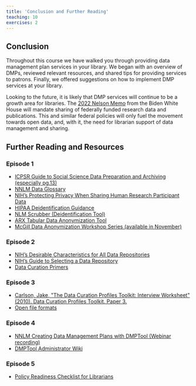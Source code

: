 ```yaml
---
title: 'Conclusion and Further Reading'
teaching: 10
exercises: 2
---
```


## Conclusion

Throughout this course we have walked you through providing data management plan services in your library. We began with an overview of DMPs, reviewed relevant resources, and shared tips for providing services to patrons. Finally, we offered suggestions on how to implement DMP services at your library.

Looking to the future, it is likely that DMP services will continue to be a growth area for libraries. The [2022 Nelson Memo](https://www.whitehouse.gov/wp-content/uploads/2022/08/08-2022-OSTP-Public-access-Memo.pdf) from the Biden White House will mandate sharing of federally funded research data and publications. This and similar federal policies will only fuel the movement towards open data, and, with it, the need for librarian support of data management and sharing.

## Further Reading and Resources

### Episode 1

- [ICPSR Guide to Social Science Data Preparation and Archiving (especially pg.13)](https://drive.google.com/file/d/1ozBW4qBjnqa6E55B8c0rKz8SLniS6GzC/view?usp=sharing)
- [NNLM Data Glossary](https://www.nnlm.gov/guides/data-glossary)
- [NIH’s Protecting Privacy When Sharing Human Research Participant Data](https://grants.nih.gov/grants/guide/notice-files/NOT-OD-22-213.html)
- [HIPAA Deidentification Guidance](https://www.hhs.gov/hipaa/for-professionals/privacy/special-topics/de-identification/index.html#rationale)
- [NLM Scrubber (Deidentification Tool)](https://lhncbc.nlm.nih.gov/scrubber/)
- [ARX Tabular Data Anonymization Tool](https://arx.deidentifier.org/)
- [McGill Data Anonymization Workshop Series (available in November)](https://www.youtube.com/@mcgillu)

### Episode 2

- [NIH’s Desirable Characteristics for All Data Repositories](https://sharing.nih.gov/data-management-and-sharing-policy/sharing-scientific-data/selecting-a-data-repository#desirable-characteristics-for-all-data-repositories)
- [NIH’s Guide to Selecting a Data Repository](https://sharing.nih.gov/data-management-and-sharing-policy/sharing-scientific-data/selecting-a-data-repository)
- [Data Curation Primers](https://datacurationnetwork.org/outputs/data-curation-primers/)

### Episode 3

- [Carlson, Jake, "The Data Curation Profiles Toolkit: Interview Worksheet" (2010). Data Curation Profiles Toolkit. Paper 3.](http://dx.doi.org/10.5703/1288284315652)
- [Open file formats](https://opendatahandbook.org/guide/en/appendices/file-formats/)

### Episode 4

- [NNLM Creating Data Management Plans with DMPTool (Webinar recording)](https://www.nnlm.gov/training/class/creating-data-management-plans-dmptool)
- [DMPTool Administrator Wiki](https://github.com/CDLUC3/dmptool/wiki/help-for-administrators)

### Episode 5

- [Policy Readiness Checklist for Librarians](https://osf.io/4e6wd)

